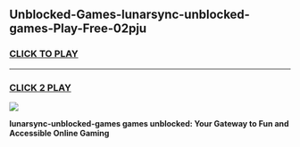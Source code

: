 
## Unblocked-Games-lunarsync-unblocked-games-Play-Free-02pju
<h3>
<a href="https://premium76.site?title=lunarsync-unblocked-games&ref=18A">CLICK TO PLAY</a></h3>
<hr>

<h3>
<a href="https://premium76.site?title=lunarsync-unblocked-games&ref=18A">CLICK 2 PLAY</a>
  
</h3>

<a href="https://premium76.site?title=lunarsync-unblocked-games&ref=18A"><img src="https://clearcache.store/games.png"></a>


**lunarsync-unblocked-games games unblocked: Your Gateway to Fun and Accessible Online Gaming**
